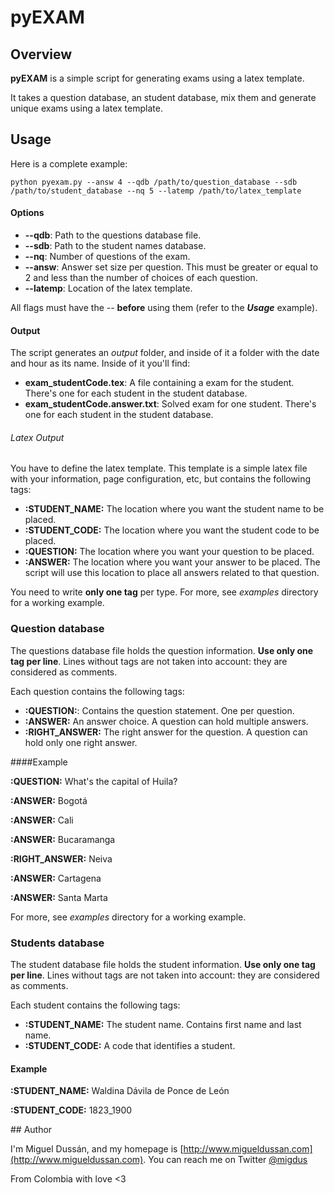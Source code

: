 # pyEXAM

## Overview
**pyEXAM** is a simple script for generating exams using a latex template.

It takes a question database, an student database, mix them and generate unique exams using a latex template.

## Usage

Here is a complete example:

	python pyexam.py --answ 4 --qdb /path/to/question_database --sdb /path/to/student_database --nq 5 --latemp /path/to/latex_template 

#### Options 

* **--qdb**: Path to the questions database file.
* **--sdb**: Path to the student names database.
* **--nq**: Number of questions of the exam.
* **--answ**: Answer set size per question. This must be greater or equal to 2 and less than the number of choices of each question.
* **--latemp**: Location of the latex template.

All flags must have the -- **before** using them  (refer to the ***Usage*** example).

#### Output

The script generates an *output* folder, and inside of it a folder with the date and hour as its name. Inside of it you'll find:

* **exam_studentCode.tex**: A file containing a exam for the student. There's one for each student in the student database.
* **exam_studentCode.answer.txt**: Solved exam for one student.  There's one for each student in the student database.

###### Latex Output

You have to define the latex template. This template is a simple latex file with your information, page configuration, etc, but contains the following tags:

* **:STUDENT_NAME:** The location where you want the student name to be placed.
* **:STUDENT_CODE:** The location where you want the student code to be placed.
* **:QUESTION:** The location where you want your question to be placed.
* **:ANSWER:** The location where you want your answer to be placed. The script will use this location to place all answers related to that question.

You need to write **only one tag** per type. For more, see *examples* directory for a working example.

### Question database

The questions database file holds the question information. **Use only one tag per line**. Lines without tags are not taken into account: they are considered as comments.

Each question contains the following tags:

* **:QUESTION:**: Contains the question statement. One per question.
* **:ANSWER:** An answer choice. A question can hold multiple answers.
* **:RIGHT_ANSWER:** The right answer for the question. A question can hold only one right answer.

####Example 

**:QUESTION:** What's the capital of Huila?

**:ANSWER:** Bogotá

**:ANSWER:** Cali

**:ANSWER:** Bucaramanga

**:RIGHT_ANSWER:** Neiva

**:ANSWER:** Cartagena

**:ANSWER:** Santa Marta

For more, see *examples* directory for a working example.

### Students database 

The student database file holds the student information. **Use only one tag per line**. Lines without tags are not taken into account: they are considered as comments.

Each student contains the following tags:

* **:STUDENT_NAME:** The student name. Contains first name and last name.
* **:STUDENT_CODE:** A code that identifies a student.

#### Example

**:STUDENT_NAME:** Waldina Dávila de Ponce de León

**:STUDENT_CODE:** 1823_1900

## Author

I'm Miguel Dussán, and my homepage is [http://www.migueldussan.com](http://www.migueldussan.com). You can reach me on Twitter [@migdus](http://twitter.com/migdus)

From Colombia with love <3